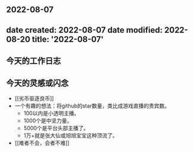 2022-08-07
---
date created: 2022-08-07
date modified: 2022-08-20
title: '2022-08-07'
---

## 今天的工作日志

## 今天的灵感或闪念

- [[劣币驱逐良币]]
- 一个有趣的想法：将github的star数量，类比成游戏直播的贵宾数。
	- 100以内是小透明主播。
	- 1000个是中坚力量。
	- 5000个是平台头部主播了。
	- 1万+就是张大仙或旭旭宝宝这种顶流了。
- [[难者不会，会者不难]]
